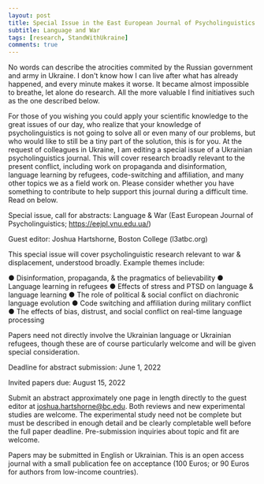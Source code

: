 ```yaml
---
layout: post
title: Special Issue in the East European Journal of Psycholinguistics
subtitle: Language and War
tags: [research, StandWithUkraine]
comments: true
---
```


No words can describe the atrocities commited by the Russian government and army in Ukraine. I don't know how I can live after what has already happened, and every minute makes it worse. It became almost impossible to breathe, let alone do research. All the more valuable I find initiatives such as the one described below.  


For those of you wishing you could apply your scientific knowledge to the great issues of our day, who realize that your knowledge of psycholinguistics is not going to solve all or even many of our problems, but who would like to still be a tiny part of the solution, this is for you.
At the request of colleagues in Ukraine, I am editing a special issue of a Ukrainian psycholinguistics journal. This will cover research broadly relevant to the present conflict, including work on propaganda and disinformation, language learning by refugees, code-switching and affiliation, and many other topics we as a field work on. Please consider whether you have something to contribute to help support this journal during a difficult time. Read on below.

Special issue, call for abstracts: Language & War (East European Journal of Psycholinguistics; https://eejpl.vnu.edu.ua/)

Guest editor: Joshua Hartshorne, Boston College (l3atbc.org)

This special issue will cover psycholinguistic research relevant to war & displacement, understood broadly. Example themes include: 

● Disinformation, propaganda, & the pragmatics of believability
● Language learning in refugees
● Effects of stress and PTSD on language & language learning
● The role of political & social conflict on diachronic language evolution
● Code switching and affiliation during military conflict
● The effects of bias, distrust, and social conflict on real-time language processing

Papers need not directly involve the Ukrainian language or Ukrainian refugees, though these are of course particularly welcome and will be given special consideration. 

Deadline for abstract submission: June 1, 2022

Invited papers due: August 15, 2022

Submit an abstract approximately one page in length directly to the guest editor at joshua.hartshorne@bc.edu. Both reviews and new experimental studies are welcome. The experimental study need not be complete but must be described in enough detail and be clearly completable well before the full paper deadline. Pre-submission inquiries about topic and fit are welcome.

Papers may be submitted in English or Ukrainian. This is an open access journal with a small publication fee on acceptance (100 Euros; or 90 Euros for authors from low-income countries).
